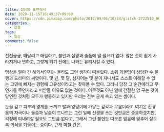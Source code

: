 ```yaml
---
title: 잡음의 표면에서
date: 2020-11-15T16:49:37+09:00
cover: https://cdn.pixabay.com/photo/2017/09/06/18/34/glitch-2722510_960_720.jpg
categories:
  - 잡설
tags:
  - 일상
comments: false
---
```


전전긍긍, 매달리고 애걸하고, 불안과 실망과 슬픔에 떨 필요가 없다. 많은 것이 쉽게 사라지거나 변하고, 그렇게 되기 전에도 나와는 유리시킬 수 있다.

명상을 얼마 간 해와서인지는 몰라도 그런 생각이 떠올랐다. 소위 과몰입이 상당한 수 불행과 드라마의 씨앗이다. 몇 년, 몇 달, 심지어는 몇 분이 지나서도 스스로 이해할 수 없는 고민에 빠지는 경험에 고유성이라고는 찾아볼 수 없다. 그러니 당장 그 순간에라고 무언가를 무언가라고 떠받들 이유도 없는 것이다. 아무것도 아닌 일에 간절한 양 구는 것이 당연한 것처럼 모두가 행동하고 있지만 우리는 전부 굳게 속고 있는 셈이다.

눈을 감고 피부의 경계를 느끼고 발과 엉덩이에 가닿는 감각과 무음이라고 여겨온 환경음의 자극이나 들숨과 날숨이 드나드는 그런 일에 신경을 쓰는 것만큼은 중요하겠지만, 걱정에 떠내려갈 필요도 그만큼 없다고, 그래서 그런 불현듯 떠오른 믿음에 맞추어 살도록 의식을 기울이는 중이다. 근래 며칠 간은.
